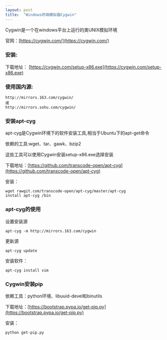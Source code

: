 ```yaml
---
layout: post
title:  "Windows终端模拟器Cygwin"
---
```


Cygwin是一个在windows平台上运行的类UNIX模拟环境

官网：[https://cygwin.com/](https://cygwin.com/)

### 安装:

下载地址： [https://cygwin.com/setup-x86.exe](https://cygwin.com/setup-x86.exe)

### 使用国内源:

	http://mirrors.163.com/cygwin/
	或
	http://mirrors.sohu.com/cygwin/

### 安装apt-cyg

apt-cyg是Cygwin环境下的软件安装工具,相当于Ubuntu下的apt-get命令

依赖的工具:wget、tar、gawk、bzip2

这些工具可以使用Cygwin安装setup-x86.exe选择安装

下载地址：[https://github.com/transcode-open/apt-cyg](https://github.com/transcode-open/apt-cyg)

安装：

	wget rawgit.com/transcode-open/apt-cyg/master/apt-cyg
	install apt-cyg /bin

### apt-cyg的使用

设置安装源

	apt-cyg -m http://mirrors.163.com/cygwin

更新源

	apt-cyg update

安装软件：

	apt-cyg install vim

### Cygwin安装pip

依赖工具：python环境、libuuid-devel和binutils

下载地址：[https://bootstrap.pypa.io/get-pip.py](https://bootstrap.pypa.io/get-pip.py)

安装：

	python get-pip.py

